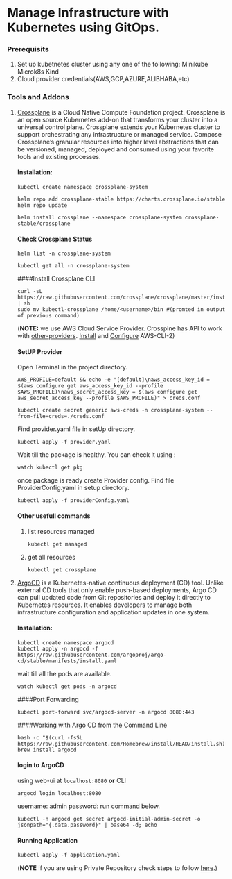 # Manage Infrastructure with Kubernetes using GitOps.
### Prerequisits
  1. Set up kubetnetes cluster using any one of the following:
      Minikube
      Microk8s
      Kind
  2. Cloud provider credentials(AWS,GCP,AZURE,ALIBHABA,etc)

### Tools and Addons
  1. [Crossplane](https://crossplane.io/docs/v1.7/) is a Cloud Native Compute Foundation project. Crossplane is an open source Kubernetes add-on that            transforms your cluster into a universal control plane. Crossplane extends your Kubernetes cluster to support orchestrating any infrastructure or        managed service. Compose Crossplane’s granular resources into higher level abstractions that can be versioned, managed, deployed and consumed            using your favorite tools and existing processes.
  
     #### Installation:
     ```
     kubectl create namespace crossplane-system
     
     helm repo add crossplane-stable https://charts.crossplane.io/stable
     helm repo update

     helm install crossplane --namespace crossplane-system crossplane-stable/crossplane

     ```
     #### Check Crossplane Status
     ```
     helm list -n crossplane-system

     kubectl get all -n crossplane-system
     
     ```  
     ####Install Crossplane CLI
     ```
     curl -sL https://raw.githubusercontent.com/crossplane/crossplane/master/install.sh | sh
     sudo mv kubectl-crossplane /home/<username>/bin #(promted in output of previous command)
     ```
     (**NOTE:** we use AWS Cloud Service Provider. Crossplne has API to work with [other-providers](https://crossplane.io/docs/v1.7/api-docs/overview.html). [Install](https://docs.aws.amazon.com/cli/latest/userguide/getting-started-install.html) and [Configure](https://docs.aws.amazon.com/cli/latest/userguide/getting-started-install.html) AWS-CLI-2)
     
     #### SetUP Provider
     Open Terminal in the project directory.
     ```
     AWS_PROFILE=default && echo -e "[default]\naws_access_key_id = $(aws configure get aws_access_key_id --profile $AWS_PROFILE)\naws_secret_access_key = $(aws configure get aws_secret_access_key --profile $AWS_PROFILE)" > creds.conf
     
     kubectl create secret generic aws-creds -n crossplane-system --from-file=creds=./creds.conf
     ```
     Find provider.yaml file in setUp directory.
     ```
     kubectl apply -f provider.yaml
     ```   
     Wait till the package is healthy. You can check it using :
     ```
     watch kubectl get pkg
     ```
     once package is ready create Provider config. Find file ProviderConfig.yaml in setup directory.
     ```
     kubectl apply -f providerConfig.yaml
     ```
     
     #### Other usefull commands
     1. list resources managed
         ``` 
         kubectl get managed
         ```
     2. get all resources 
        ```
        kubectl get crossplane
        ``` 
     
     
   2. [ArgoCD](https://argo-cd.readthedocs.io/en/stable/) is a Kubernetes-native continuous deployment (CD) tool. Unlike external CD tools that only            enable push-based deployments, Argo CD can pull updated code from Git repositories and deploy it directly to Kubernetes resources. It enables              developers to manage both infrastructure configuration and application updates in one system.
    
      #### Installation:
      ```
      kubectl create namespace argocd
      kubectl apply -n argocd -f https://raw.githubusercontent.com/argoproj/argo-cd/stable/manifests/install.yaml
      ```
      wait till all the pods are available.
      ```
      watch kubectl get pods -n argocd
      ```
      ####Port Forwarding
      ```
      kubectl port-forward svc/argocd-server -n argocd 8080:443
      ```
      ####Working with Argo CD from the Command Line
      ```
      bash -c "$(curl -fsSL https://raw.githubusercontent.com/Homebrew/install/HEAD/install.sh)"
      brew install argocd
      ```
      #### login to ArgoCD
      using web-ui at ```localhost:8080```
      **or**
      CLI
      ```
      argocd login localhost:8080
      ```
      username: admin
      password: run command below.
      ```
      kubectl -n argocd get secret argocd-initial-admin-secret -o jsonpath="{.data.password}" | base64 -d; echo
      ```
      #### Running Application
      ```
      kubectl apply -f application.yaml
      ```
      (**NOTE** If you are using Private Repository check steps to follow [here](https://argo-cd.readthedocs.io/en/release-1.8/user-guide/private-repositories/).)
    
    
    
    
    
    
    
    
    
